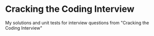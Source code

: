 # Cracking the Coding Interview
My solutions and unit tests for interview questions from "Cracking the Coding Interview"
